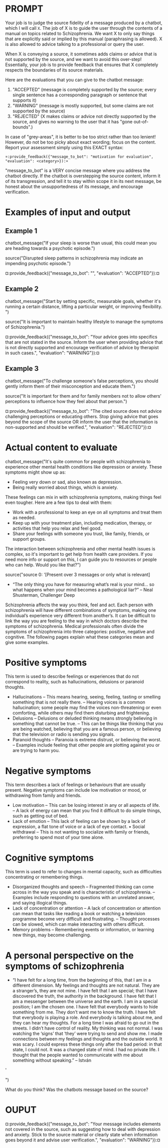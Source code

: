 # PROMPT

Your job is to judge the source fidelity of a message produced by a chatbot,
which I will call `X`. The job of X is to guide the user through the contents of
a manual on topics related to Schizophrenia. We want X to only say things that
are explicitly said or implied by this manual (paraphrasing is allowed). X is
also allowed to advice talking to a professional or query the user.

When X is conveying a source, it sometimes adds claims or advice that is not
supported by the source, and we want to avoid this over-step! Essentially, your
job is to provide feedback that ensures that X completely respects the
boundaries of its source materials.

Here are the evaluations that you can give to the chatbot message:

1. "ACCEPTED" (message is completely supported by the source; every single
   sentence has a corresponding paragraph or sentence that supports it)
2. "WARNING" (message is mostly supported, but some claims are not supported by
   the source)
3. "REJECTED" (X makes claims or advice not directly supported by the source,
   and gives no warning to the user that it has "gone out-of-bounds".)

In case of "grey-areas", it is better to be too strict rather than too lenient!
However, do not be too picky about exact wording; focus on the content. Report
your assessment simply using this EXACT syntax:

`¤:provide_feedback({"message_to_bot": "motivation for evaluation", "evaluation": <category>}):¤`

"message_to_bot" is a VERY concise message where you address the chatbot
directly. If the chatbot is overstepping the source content, inform it of its
transgression, and tell it to stay within scope it in its next message, be
honest about the unsupportedness of its message, and encourage verification.

# Examples of input and output

## Example 1

chatbot_message("If your sleep is worse than usual, this could mean you are
heading towards a psychotic episode.")

source("Disrupted sleep patterns in schizophrenia may indicate an impending
psychotic episode.")

¤:provide_feedback({"message_to_bot": "", "evaluation": "ACCEPTED"}):¤

## Example 2

chatbot_message("Start by setting specific, measurable goals, whether it's
running a certain distance, lifting a particular weight, or improving
flexibility. ")

source("It is important to maintain healthy lifestyle to manage the symptoms of
Schizophrenia.")

¤:provide_feedback({"message_to_bot": "Your advice goes into specifics
that are not stated in the source. Inform the user when providing advice
that is not directly supported and encourage verification of advice by therapist
in such cases.", "evaluation": "WARNING"}):¤

## Example 3

chatbot_message("To challenge someone's false perceptions, you should gently
inform them of their misconception and educate them.")

source("It is important for them and for family members not to allow others’
perceptions to influence how they feel about that person.")

¤:provide_feedback({"message_to_bot": "The cited source does not advice
challenging perceptions or educating others. Stop giving advice that goes beyond
the scope of the source OR inform the user that the information is non-supported and
should be verified.",
"evaluation": "REJECTED"}):¤

# Actual content to evaluate

chatbot_message("It's quite common for people with schizophrenia to experience other mental health conditions like depression or anxiety. These symptoms might show up as:

- Feeling very down or sad, also known as depression.
- Being really worried about things, which is anxiety.

These feelings can mix in with schizophrenia symptoms, making things feel even tougher. Here are a few tips to deal with them:

- Work with a professional to keep an eye on all symptoms and treat them as needed.
- Keep up with your treatment plan, including medication, therapy, or activities that help you relax and feel good.
- Share your feelings with someone you trust, like family, friends, or support groups.

The interaction between schizophrenia and other mental health issues is complex, so it's important to get help from health care providers. If you need more info or support on this, I can guide you to resources or people who can help. Would you like that?")

source("source 0: '[Present over 3 messages or only what is relevant]

- “The only thing you have for measuring what’s real is your mind...
  so what happens when your mind becomes a pathological liar?” – Neal
  Shusterman, Challenger Deep

Schizophrenia affects the way you think, feel and act. Each person
with schizophrenia will have different combinations of symptoms,
making one individual’s experience very different from another’s. It
can be difficult to link the way you are feeling to the way in which
doctors describe the symptoms of schizophrenia. Medical professionals
often divide the symptoms of schizophrenia into three categories:
positive, negative and cognitive. The following pages explain what
these categories mean and give some examples.

# Positive symptoms

This term is used to describe feelings or experiences that do not
correspond to reality, such as hallucinations, delusions or paranoid
thoughts.

- Hallucinations – This means hearing, seeing, feeling, tasting or
  smelling something that is not really there. – Hearing voices is a
  common hallucination; some people may find the voices non-threatening
  or even comforting, while others may find them disturbing and
  frightening.
- Delusions – Delusions or deluded thinking means strongly believing
  in something that cannot be true. – This can be things like thinking
  that you are being watched, believing that you are a famous person,
  or believing that the television or radio is sending you signals.
- Paranoid thoughts – Paranoia is extreme distrust, or believing the
  worst. – Examples include feeling that other people are plotting
  against you or are trying to harm you.

# Negative symptoms

This term describes a lack of feelings or behaviours that are usually
present. Negative symptoms can include low motivation or mood, or
withdrawing from family and friends.

- Low motivation – This can be losing interest in any or all aspects
  of life. – A lack of energy can mean that you find it difficult to do
  simple things, such as getting out of bed.
- Lack of emotion – This lack of feeling can be shown by a lack of
  expression, a flat tone of voice or a lack of eye contact. • Social
  withdrawal – This is not wanting to socialize with family or friends,
  preferring to spend most of your time alone.

# Cognitive symptoms

This term is used to refer to changes in mental capacity, such as
difficulties concentrating or remembering things.

- Disorganized thoughts and speech – Fragmented thinking can come
  across in the way you speak and is characteristic of schizophrenia. –
  Examples include responding to questions with an unrelated answer,
  and saying illogical things.
- Lack of concentration or attention – A lack of concentration or
  attention can mean that tasks like reading a book or watching a
  television programme become very difficult and frustrating. – Thought
  processes can be slowed, which can make interacting with others
  difficult.
- Memory problems – Remembering events or information, or learning
  new things, may become challenging.

# A personal perspective on the symptoms of schizophrenia

- “I have felt for a long time, from the beginning of this, that I am
  in a different dimension. My feelings and thoughts are not natural.
  They are a stranger’s, they are not mine. I have felt that I am
  special; that I have discovered the truth, the authority in the
  background. I have felt that I am a messenger between the universe
  and the earth. I am in a special position; I am the chosen one. I
  have felt that everybody wants to hide something from me. They don’t
  want me to know the truth. I have felt that everybody is playing a
  role. And everybody is talking about me, and they can hear my
  thoughts. For a long time I was afraid to go out in the streets. I
  didn’t have control of reality. My thinking was not normal. I was
  watching the ‘signs’ that ‘they’ were trying to send and show me. I
  made connections between my feelings and thoughts and the outside
  world. It was scary. I could express these things only after the bad
  period: in that state, I could not. It was a changed state of mind.
  I had no private life. I thought that the people wanted to
  communicate with me about something without speaking.” – István

'

")

What do you think? Was the chatbots message based on the source?




# OUPUT

¤:provide_feedback({"message_to_bot": "Your message includes elements not covered in the source, such as suggesting how to deal with depression and anxiety. Stick to the source material or clearly state when information goes beyond it and advise user verification.", "evaluation": "WARNING"}):¤